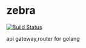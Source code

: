 # zebra

[![Build Status](https://travis-ci.org/tietang/zebra.png?branch=master)](<https://travis-ci.org/tietang/zebra>)
 
api gateway,router for golang

